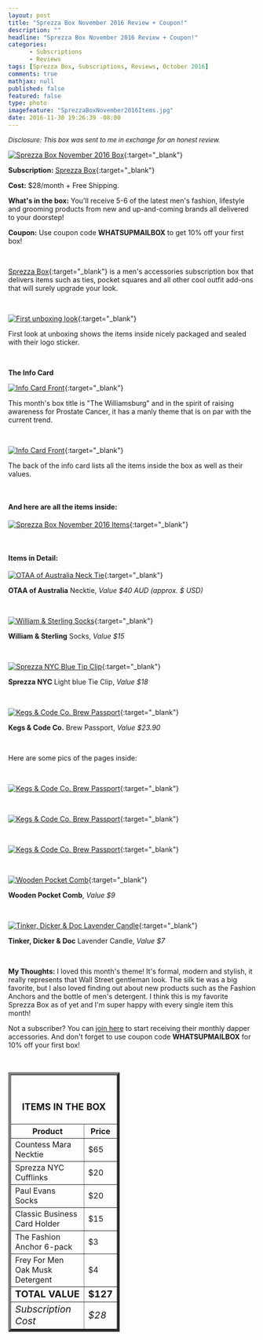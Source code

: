 ```yaml
---
layout: post
title: "Sprezza Box November 2016 Review + Coupon!"
description: ""
headline: "Sprezza Box November 2016 Review + Coupon!"
categories: 
      - Subscriptions
      - Reviews
tags: [Sprezza Box, Subscriptions, Reviews, October 2016]
comments: true
mathjax: null
published: false
featured: false
type: photo
imagefeature: "SprezzaBoxNovember2016Items.jpg"
date: 2016-11-30 19:26:39 -08:00
---
```


<i><font size="2">Disclosure: This box was sent to me in exchange for an honest review.</font></i>

[![Sprezza Box November 2016 Box](http://whatsupmailbox.com/images/SprezzaBoxNovember2016Box.jpg)](http://www.sprezzabox.com?rfsn=103516.e98b8){:target="_blank"}

**Subscription:** [Sprezza Box](http://www.sprezzabox.com?rfsn=103516.e98b8){:target="_blank"}

**Cost:** $28/month + Free Shipping.

**What's in the box:** You'll receive 5-6 of the latest men's fashion, lifestyle and grooming products from new and up-and-coming brands all delivered to your doorstep!

**Coupon:** Use coupon code **WHATSUPMAILBOX** to get 10% off your first box!

<br>

[Sprezza Box](http://www.sprezzabox.com?rfsn=103516.e98b8){:target="_blank"} is a men's accessories subscription box that delivers items such as ties, pocket squares and all other cool outfit add-ons that will surely upgrade your look.

<br>

[![First unboxing look](http://whatsupmailbox.com/images/SprezzaBoxNovember2016OpenBox.jpg)](http://www.sprezzabox.com?rfsn=103516.e98b8){:target="_blank"}

First look at unboxing shows the items inside nicely packaged and sealed with their logo sticker.

<br>

**The Info Card**

[![Info Card Front](http://whatsupmailbox.com/images/SprezzaBoxNovember2016InfoCard.jpg)](http://www.sprezzabox.com?rfsn=103516.e98b8){:target="_blank"}

This month's box title is "The Williamsburg" and in the spirit of raising awareness for Prostate Cancer, it has a manly theme that is on par with the current trend.

<br>

[![Info Card Front](http://whatsupmailbox.com/images/SprezzaBoxNovember2016InfoCard02.jpg)](http://www.sprezzabox.com?rfsn=103516.e98b8){:target="_blank"}

The back of the info card lists all the items inside the box as well as their values.

<br>

<H4>And here are all the items inside:</H4>

[![Sprezza Box November 2016 Items](http://whatsupmailbox.com/images/SprezzaBoxNovember2016Items.jpg)](http://www.sprezzabox.com?rfsn=103516.e98b8){:target="_blank"}

<br>

<H4>Items in Detail:</H4>

[![OTAA of Australia Neck Tie](http://whatsupmailbox.com/images/SprezzaBoxNovember2016OTAAOfAustraliaNeckTie.jpg)](http://www.sprezzabox.com?rfsn=103516.e98b8){:target="_blank"}

**OTAA of Australia** Necktie, *Value $40 AUD (approx. $ USD)*



<br>

[![William & Sterling Socks](http://whatsupmailbox.com/images/SprezzaBoxNovember2016WilliamSterlingSocks.jpg)](http://www.sprezzabox.com?rfsn=103516.e98b8){:target="_blank"}

**William & Sterling** Socks, *Value $15*


<br>

[![Sprezza NYC Blue Tip Clip](http://whatsupmailbox.com/images/SprezzaBoxNovember2016SprezzaNYCBlueTieClip.jpg)](http://www.sprezzabox.com?rfsn=103516.e98b8){:target="_blank"}

**Sprezza NYC** Light blue Tie Clip, *Value $18*



<br>

[![Kegs & Code Co. Brew Passport](http://whatsupmailbox.com/images/SprezzaBoxNovember2016KegsCodeCoBrewPassport.jpg)](http://www.sprezzabox.com?rfsn=103516.e98b8){:target="_blank"}

**Kegs & Code Co.** Brew Passport, *Value $23.90*

<br>

Here are some pics of the pages inside:

<br>

[![Kegs & Code Co. Brew Passport](http://whatsupmailbox.com/images/SprezzaBoxNovember2016KegsCodeCoBrewPassport02.jpg)](http://www.sprezzabox.com?rfsn=103516.e98b8){:target="_blank"}

<br>

[![Kegs & Code Co. Brew Passport](http://whatsupmailbox.com/images/SprezzaBoxNovember2016KegsCodeCoBrewPassport03.jpg)](http://www.sprezzabox.com?rfsn=103516.e98b8){:target="_blank"}

<br>

[![Kegs & Code Co. Brew Passport](http://whatsupmailbox.com/images/SprezzaBoxNovember2016KegsCodeCoBrewPassport04.jpg)](http://www.sprezzabox.com?rfsn=103516.e98b8){:target="_blank"}

<br>

[![Wooden Pocket Comb](http://whatsupmailbox.com/images/SprezzaBoxNovember2016WoodenPocketComb.jpg)](http://www.sprezzabox.com?rfsn=103516.e98b8){:target="_blank"}

**Wooden Pocket Comb**, *Value $9*

<br>

[![Tinker, Dicker & Doc Lavender Candle](http://whatsupmailbox.com/images/SprezzaBoxNovember2016TinkerDickerDocLavenderCandle.jpg)](http://www.sprezzabox.com?rfsn=103516.e98b8){:target="_blank"}

**Tinker, Dicker & Doc** Lavender Candle, *Value $7*



<br>

<i class="icon-exclamation-sign"></i> **My Thoughts:** I loved this month's theme! It's formal, modern and stylish, it really represents that Wall Street gentleman look. The silk tie was a big favorite, but I also loved finding out about new products such as the Fashion Anchors and the bottle of men's detergent. I think this is my favorite Sprezza Box as of yet and I'm super happy with every single item this month!

Not a subscriber? You can [join here](http://www.sprezzabox.com?rfsn=103516.e98b8) to start receiving their monthly dapper accessories. And don't forget to use coupon code **WHATSUPMAILBOX** for 10% off your first box!

<br>

<TABLE  BORDER="5" style="width:45%">
   <TR>
      <TH COLSPAN="2">
         <H3><BR><center>ITEMS IN THE BOX</center></H3>
      </TH>
   </TR>
      <TH>Product</TH>
      <TH>Price</TH>
  <TR>
      <TD>Countess Mara Necktie</TD>
      <TD>$65</TD>
   </TR>
  <TR>
      <TD>Sprezza NYC Cufflinks</TD>
      <TD>$20</TD>
   </TR>
  <TR>
      <TD>Paul Evans Socks</TD>
      <TD>$20</TD>
   </TR>
   <TR>
      <TD>Classic Business Card Holder</TD>
      <TD>$15</TD>
   </TR>
    <TR>
      <TD>The Fashion Anchor 6-pack</TD>
      <TD>$3</TD>
   </TR>
    <TR>
      <TD>Frey For Men Oak Musk Detergent</TD>
      <TD>$4</TD>
   </TR>
   <TR>
      <TD><b><big>TOTAL VALUE</big></b></TD>
      <TD><b><big>$127</big></b></TD>
   </TR>
   <TR>
      <TD><i><big>Subscription Cost</big></i></TD>
      <TD><i><big>$28</big></i></TD>
   </TR>
</TABLE>
